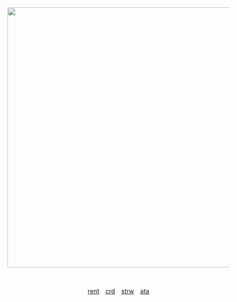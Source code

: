 <div align="center">





  
<img width="590" src="https://github.com/user-attachments/assets/f794566e-b264-485c-91f8-018f508ed8d7"/>


⠀

[rent](https://rentry.co/itamio) ⠀[crd](https://ltamio.carrd.co) ⠀[strw](https://ltamlo.straw.page)⠀ [ata](https://vamqz.atabook.org/)
